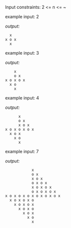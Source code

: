 Input constraints: 2 <= n <= ~

example input: 2

*output:*
```
  x
x o x
  x
```


example input: 3

*output:*
```
    x
    o x
x o x o x
  x o
    x
```


example input: 4

*output:*
```
      x
      o x
      x o x
x o x o x o x
  x o x
    x o
      x
```


example input: 7

*output:*
```
            x             
            o x           
            x o x         
            o x o x       
            x o x o x     
            o x o x o x   
x o x o x o x o x o x o x 
  x o x o x o             
    x o x o x             
      x o x o             
        x o x             
          x o             
            x             
```
